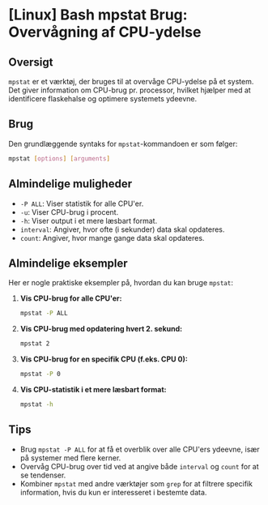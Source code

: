 # [Linux] Bash mpstat Brug: Overvågning af CPU-ydelse

## Oversigt
`mpstat` er et værktøj, der bruges til at overvåge CPU-ydelse på et system. Det giver information om CPU-brug pr. processor, hvilket hjælper med at identificere flaskehalse og optimere systemets ydeevne.

## Brug
Den grundlæggende syntaks for `mpstat`-kommandoen er som følger:

```bash
mpstat [options] [arguments]
```

## Almindelige muligheder
- `-P ALL`: Viser statistik for alle CPU'er.
- `-u`: Viser CPU-brug i procent.
- `-h`: Viser output i et mere læsbart format.
- `interval`: Angiver, hvor ofte (i sekunder) data skal opdateres.
- `count`: Angiver, hvor mange gange data skal opdateres.

## Almindelige eksempler
Her er nogle praktiske eksempler på, hvordan du kan bruge `mpstat`:

1. **Vis CPU-brug for alle CPU'er:**
   ```bash
   mpstat -P ALL
   ```

2. **Vis CPU-brug med opdatering hvert 2. sekund:**
   ```bash
   mpstat 2
   ```

3. **Vis CPU-brug for en specifik CPU (f.eks. CPU 0):**
   ```bash
   mpstat -P 0
   ```

4. **Vis CPU-statistik i et mere læsbart format:**
   ```bash
   mpstat -h
   ```

## Tips
- Brug `mpstat -P ALL` for at få et overblik over alle CPU'ers ydeevne, især på systemer med flere kerner.
- Overvåg CPU-brug over tid ved at angive både `interval` og `count` for at se tendenser.
- Kombiner `mpstat` med andre værktøjer som `grep` for at filtrere specifik information, hvis du kun er interesseret i bestemte data.